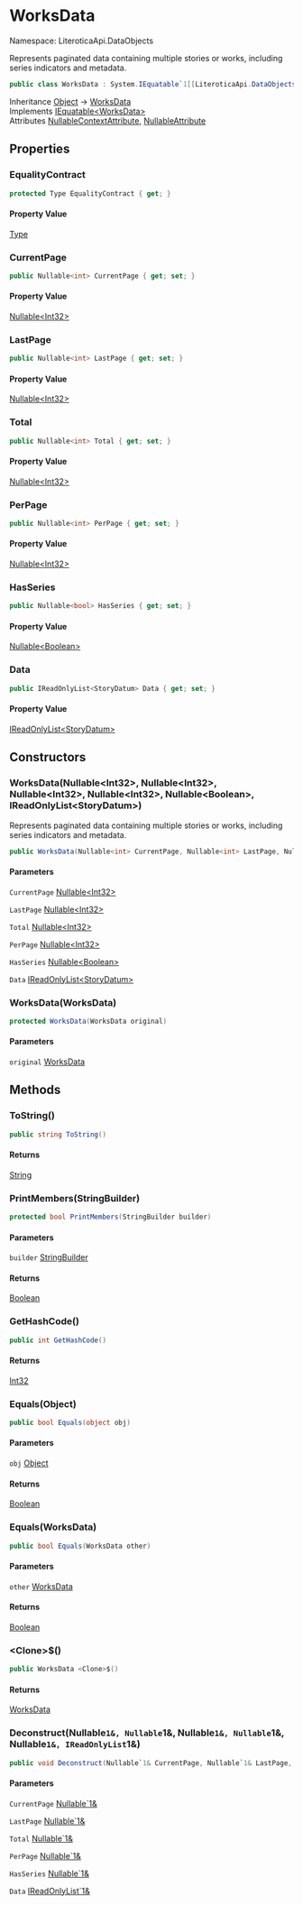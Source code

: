 # WorksData

Namespace: LiteroticaApi.DataObjects

Represents paginated data containing multiple stories or works, including series indicators and metadata.

```csharp
public class WorksData : System.IEquatable`1[[LiteroticaApi.DataObjects.WorksData, LiteroticaApi, Version=1.0.0.0, Culture=neutral, PublicKeyToken=null]]
```

Inheritance [Object](https://docs.microsoft.com/en-us/dotnet/api/system.object) → [WorksData](./literoticaapi/dataobjects/worksdata.md)<br>
Implements [IEquatable&lt;WorksData&gt;](https://docs.microsoft.com/en-us/dotnet/api/system.iequatable-1)<br>
Attributes [NullableContextAttribute](./system/runtime/compilerservices/nullablecontextattribute.md), [NullableAttribute](./system/runtime/compilerservices/nullableattribute.md)

## Properties

### **EqualityContract**

```csharp
protected Type EqualityContract { get; }
```

#### Property Value

[Type](https://docs.microsoft.com/en-us/dotnet/api/system.type)<br>

### **CurrentPage**

```csharp
public Nullable<int> CurrentPage { get; set; }
```

#### Property Value

[Nullable&lt;Int32&gt;](https://docs.microsoft.com/en-us/dotnet/api/system.nullable-1)<br>

### **LastPage**

```csharp
public Nullable<int> LastPage { get; set; }
```

#### Property Value

[Nullable&lt;Int32&gt;](https://docs.microsoft.com/en-us/dotnet/api/system.nullable-1)<br>

### **Total**

```csharp
public Nullable<int> Total { get; set; }
```

#### Property Value

[Nullable&lt;Int32&gt;](https://docs.microsoft.com/en-us/dotnet/api/system.nullable-1)<br>

### **PerPage**

```csharp
public Nullable<int> PerPage { get; set; }
```

#### Property Value

[Nullable&lt;Int32&gt;](https://docs.microsoft.com/en-us/dotnet/api/system.nullable-1)<br>

### **HasSeries**

```csharp
public Nullable<bool> HasSeries { get; set; }
```

#### Property Value

[Nullable&lt;Boolean&gt;](https://docs.microsoft.com/en-us/dotnet/api/system.nullable-1)<br>

### **Data**

```csharp
public IReadOnlyList<StoryDatum> Data { get; set; }
```

#### Property Value

[IReadOnlyList&lt;StoryDatum&gt;](https://docs.microsoft.com/en-us/dotnet/api/system.collections.generic.ireadonlylist-1)<br>

## Constructors

### **WorksData(Nullable&lt;Int32&gt;, Nullable&lt;Int32&gt;, Nullable&lt;Int32&gt;, Nullable&lt;Int32&gt;, Nullable&lt;Boolean&gt;, IReadOnlyList&lt;StoryDatum&gt;)**

Represents paginated data containing multiple stories or works, including series indicators and metadata.

```csharp
public WorksData(Nullable<int> CurrentPage, Nullable<int> LastPage, Nullable<int> Total, Nullable<int> PerPage, Nullable<bool> HasSeries, IReadOnlyList<StoryDatum> Data)
```

#### Parameters

`CurrentPage` [Nullable&lt;Int32&gt;](https://docs.microsoft.com/en-us/dotnet/api/system.nullable-1)<br>

`LastPage` [Nullable&lt;Int32&gt;](https://docs.microsoft.com/en-us/dotnet/api/system.nullable-1)<br>

`Total` [Nullable&lt;Int32&gt;](https://docs.microsoft.com/en-us/dotnet/api/system.nullable-1)<br>

`PerPage` [Nullable&lt;Int32&gt;](https://docs.microsoft.com/en-us/dotnet/api/system.nullable-1)<br>

`HasSeries` [Nullable&lt;Boolean&gt;](https://docs.microsoft.com/en-us/dotnet/api/system.nullable-1)<br>

`Data` [IReadOnlyList&lt;StoryDatum&gt;](https://docs.microsoft.com/en-us/dotnet/api/system.collections.generic.ireadonlylist-1)<br>

### **WorksData(WorksData)**

```csharp
protected WorksData(WorksData original)
```

#### Parameters

`original` [WorksData](./literoticaapi/dataobjects/worksdata.md)<br>

## Methods

### **ToString()**

```csharp
public string ToString()
```

#### Returns

[String](https://docs.microsoft.com/en-us/dotnet/api/system.string)<br>

### **PrintMembers(StringBuilder)**

```csharp
protected bool PrintMembers(StringBuilder builder)
```

#### Parameters

`builder` [StringBuilder](https://docs.microsoft.com/en-us/dotnet/api/system.text.stringbuilder)<br>

#### Returns

[Boolean](https://docs.microsoft.com/en-us/dotnet/api/system.boolean)<br>

### **GetHashCode()**

```csharp
public int GetHashCode()
```

#### Returns

[Int32](https://docs.microsoft.com/en-us/dotnet/api/system.int32)<br>

### **Equals(Object)**

```csharp
public bool Equals(object obj)
```

#### Parameters

`obj` [Object](https://docs.microsoft.com/en-us/dotnet/api/system.object)<br>

#### Returns

[Boolean](https://docs.microsoft.com/en-us/dotnet/api/system.boolean)<br>

### **Equals(WorksData)**

```csharp
public bool Equals(WorksData other)
```

#### Parameters

`other` [WorksData](./literoticaapi/dataobjects/worksdata.md)<br>

#### Returns

[Boolean](https://docs.microsoft.com/en-us/dotnet/api/system.boolean)<br>

### **&lt;Clone&gt;$()**

```csharp
public WorksData <Clone>$()
```

#### Returns

[WorksData](./literoticaapi/dataobjects/worksdata.md)<br>

### **Deconstruct(Nullable`1&, Nullable`1&, Nullable`1&, Nullable`1&, Nullable`1&, IReadOnlyList`1&)**

```csharp
public void Deconstruct(Nullable`1& CurrentPage, Nullable`1& LastPage, Nullable`1& Total, Nullable`1& PerPage, Nullable`1& HasSeries, IReadOnlyList`1& Data)
```

#### Parameters

`CurrentPage` [Nullable`1&](https://docs.microsoft.com/en-us/dotnet/api/system.nullable-1&)<br>

`LastPage` [Nullable`1&](https://docs.microsoft.com/en-us/dotnet/api/system.nullable-1&)<br>

`Total` [Nullable`1&](https://docs.microsoft.com/en-us/dotnet/api/system.nullable-1&)<br>

`PerPage` [Nullable`1&](https://docs.microsoft.com/en-us/dotnet/api/system.nullable-1&)<br>

`HasSeries` [Nullable`1&](https://docs.microsoft.com/en-us/dotnet/api/system.nullable-1&)<br>

`Data` [IReadOnlyList`1&](https://docs.microsoft.com/en-us/dotnet/api/system.collections.generic.ireadonlylist-1&)<br>

